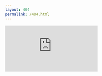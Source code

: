 ```yaml
---
layout: 404
permalink: /404.html
---
```

<div class="iframe-container">
  <iframe id="fluid-frame" name="embed_readwrite" src="https://pad.ouvaton.coop/short-ref?alwaysShowChat=false&showLineNumbers=true&useMonospaceFont=true&noColors=true&showControls=false&userName=infoBAG&%23L10" frameborder="0" title="Embedded Pad"></iframe>
</div>
